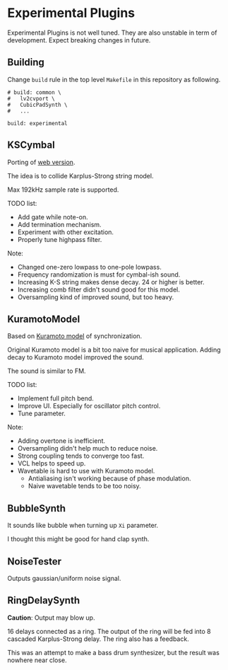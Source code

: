 # Experimental Plugins
Experimental Plugins is not well tuned. They are also unstable in term of development. Expect breaking changes in future.

## Building
Change `build` rule in the top level `Makefile` in this repository as following.

```make
# build: common \
# 	lv2cvport \
# 	CubicPadSynth \
#   ...

build: experimental
```

## KSCymbal
Porting of [web version](https://ryukau.github.io/KSCymbal/).

The idea is to collide Karplus-Strong string model.

Max 192kHz sample rate is supported.

TODO list:
- Add gate while note-on.
- Add termination mechanism.
- Experiment with other excitation.
- Properly tune highpass filter.

Note:
- Changed one-zero lowpass to one-pole lowpass.
- Frequency randomization is must for cymbal-ish sound.
- Increasing K-S string makes dense decay. 24 or higher is better.
- Increasing comb filter didn't sound good for this model.
- Oversampling kind of improved sound, but too heavy.

## KuramotoModel
Based on [Kuramoto model](https://en.wikipedia.org/wiki/Kuramoto_model) of synchronization.

Original Kuramoto model is a bit too naive for musical application. Adding decay to Kuramoto model improved the sound.

The sound is similar to FM.

TODO list:
- Implement full pitch bend.
- Improve UI. Especially for oscillator pitch control.
- Tune parameter.

Note:
- Adding overtone is inefficient.
- Oversampling didn't help much to reduce noise.
- Strong coupling tends to converge too fast.
- VCL helps to speed up.
- Wavetable is hard to use with Kuramoto model.
  - Antialiasing isn't working because of phase modulation.
  - Naive wavetable tends to be too noisy.

## BubbleSynth
It sounds like bubble when turning up `Xi` parameter.

I thought this might be good for hand clap synth.

## NoiseTester
Outputs gaussian/uniform noise signal.

## RingDelaySynth
**Caution**: Output may blow up.

16 delays connected as a ring. The output of the ring will be fed into 8 cascaded Karplus-Strong delay. The ring also has a feedback.

This was an attempt to make a bass drum synthesizer, but the result was nowhere near close.
